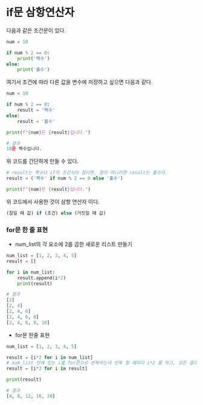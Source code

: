 # if문 삼항연산자 
다음과 같은 조건문이 있다.
```python
num = 10

if num % 2 == 0:
    print('짝수')
else:
    print('홀수')
```
여기서 조건에 따라 다른 값을 변수에 저장하고 싶으면 다음과 같다.
```python
num = 10

if num % 2 == 0:
    result = '짝수'
else:
    result = '홀수'

print(f"{num}은 {result}입니다.")    

# 결과
10은 짝수입니다.
```
위 코드를 간단하게 만들 수 있다.
```python
# result는 짝수다 if의 조건식이 참이면. 참이 아니라면 result는 홀수다.   
result = ('짝수' if num % 2 == 0 else '홀수')

print(f"{num}은 {result}입니다.")   
```
위 코드에서 사용한 것이 삼항 연산자 이다.
```python
(참일 때 값) if (조건) else (거짓일 때 값)
```

### for문 한 줄 표현

- num_list의 각 요소에 2를 곱한 새로운 리스트 만들기
```python
num_list = [1, 2, 3, 4, 5]
result = []

for i in num_list:
    result.append(i*2)
    print(result)

# 결과
[2]
[2, 4]
[2, 4, 6]
[2, 4, 6, 8]
[2, 4, 6, 8, 10]
```

- for문 한줄 표현
```python
num_list = [1, 2, 3, 4, 5]

result = [i*2 for i in num_list]
# num_list 안에 있는 i를 for문으로 반복하는데 반복 할 때마다 i*2 를 하고, 모든 결과를 리스트로 묶으란 뜻
result = [i*2 for i in result]

print(result)

# 결과
[4, 8, 12, 16, 20]
```